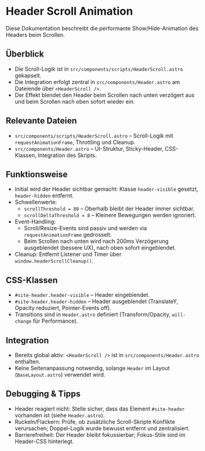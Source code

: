# Header Scroll Animation

Diese Dokumentation beschreibt die performante Show/Hide-Animation des Headers beim Scrollen.

## Überblick

- Die Scroll-Logik ist in `src/components/scripts/HeaderScroll.astro` gekapselt.
- Die Integration erfolgt zentral in `src/components/Header.astro` am Dateiende über `<HeaderScroll />`.
- Der Effekt blendet den Header beim Scrollen nach unten verzögert aus und beim Scrollen nach oben sofort wieder ein.

## Relevante Dateien

- `src/components/scripts/HeaderScroll.astro` – Scroll-Logik mit `requestAnimationFrame`, Throttling und Cleanup.
- `src/components/Header.astro` – UI-Struktur, Sticky-Header, CSS-Klassen, Integration des Skripts.

## Funktionsweise

- Initial wird der Header sichtbar gemacht: Klasse `header-visible` gesetzt, `header-hidden` entfernt.
- Schwellenwerte:
  - `scrollThreshold = 80` – Oberhalb bleibt der Header immer sichtbar.
  - `scrollDeltaThreshold = 8` – Kleinere Bewegungen werden ignoriert.
- Event-Handling:
  - Scroll/Resize-Events sind passiv und werden via `requestAnimationFrame` gedrosselt.
  - Beim Scrollen nach unten wird nach 200ms Verzögerung ausgeblendet (bessere UX), nach oben sofort eingeblendet.
- Cleanup: Entfernt Listener und Timer über `window.headerScrollCleanup()`.

## CSS-Klassen

- `#site-header.header-visible` – Header eingeblendet.
- `#site-header.header-hidden` – Header ausgeblendet (TranslateY, Opacity reduziert, Pointer-Events off).
- Transitions sind in `Header.astro` definiert (Transform/Opacity, `will-change` für Performance).

## Integration

- Bereits global aktiv: `<HeaderScroll />` ist in `src/components/Header.astro` enthalten.
- Keine Seitenanpassung notwendig, solange `Header` im Layout (`BaseLayout.astro`) verwendet wird.

## Debugging & Tipps

- Header reagiert nicht: Stelle sicher, dass das Element `#site-header` vorhanden ist (siehe `Header.astro`).
- Ruckeln/Flackern: Prüfe, ob zusätzliche Scroll-Skripte Konflikte verursachen; Doppel-Logik wurde bewusst entfernt und zentralisiert.
- Barrierefreiheit: Der Header bleibt fokussierbar; Fokus-Stile sind im Header-CSS hinterlegt.
